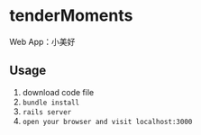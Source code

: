 # tenderMoments
Web App：小美好

## Usage
1. download code file
2. `bundle install`
3. `rails server`
4. `open your browser and visit localhost:3000`
